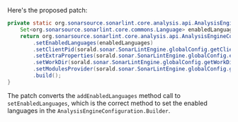 Here's the proposed patch:

```java
private static org.sonarsource.sonarlint.core.analysis.api.AnalysisEngineConfiguration buildAnalysisEngineConfiguration() {
    Set<org.sonarsource.sonarlint.core.commons.Language> enabledLanguages = sorald.sonar.SonarLintEngine.globalConfig.getEnabledLanguages();
    return org.sonarsource.sonarlint.core.analysis.api.AnalysisEngineConfiguration.builder()
        .setEnabledLanguages(enabledLanguages)
        .setClientPid(sorald.sonar.SonarLintEngine.globalConfig.getClientPid())
        .setExtraProperties(sorald.sonar.SonarLintEngine.globalConfig.extraProperties())
        .setWorkDir(sorald.sonar.SonarLintEngine.globalConfig.getWorkDir())
        .setModulesProvider(sorald.sonar.SonarLintEngine.globalConfig.getModulesProvider())
        .build();
}
```

The patch converts the `addEnabledLanguages` method call to `setEnabledLanguages`, which is the correct method to set the enabled languages in the `AnalysisEngineConfiguration.Builder`.